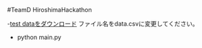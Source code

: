 #TeamD HiroshimaHackathon

-[test dataをダウンロード](https://www.dropbox.com/s/vxe7623o7eqbe6n/output.csv?dl=1)
ファイル名をdata.csvに変更してください。

- python main.py
